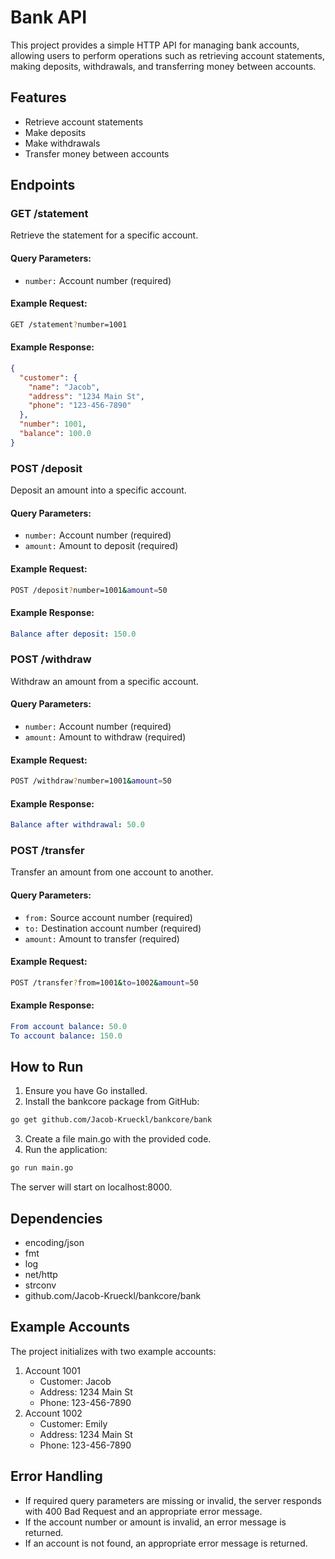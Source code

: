 # Bank API

This project provides a simple HTTP API for managing bank accounts, allowing users to perform operations such as retrieving account statements, making deposits, withdrawals, and transferring money between accounts.

## Features

- Retrieve account statements
- Make deposits
- Make withdrawals
- Transfer money between accounts

## Endpoints

### GET /statement

Retrieve the statement for a specific account.

#### Query Parameters:

- `number:` Account number (required)

#### Example Request:

``` bash
GET /statement?number=1001
```

#### Example Response:

```json
{
  "customer": {
    "name": "Jacob",
    "address": "1234 Main St",
    "phone": "123-456-7890"
  },
  "number": 1001,
  "balance": 100.0
}
```

### POST /deposit

Deposit an amount into a specific account.

#### Query Parameters:

- `number:` Account number (required)
- `amount:` Amount to deposit (required)

#### Example Request:

```bash
POST /deposit?number=1001&amount=50
```

#### Example Response:

``` yaml
Balance after deposit: 150.0
```

### POST /withdraw

Withdraw an amount from a specific account.

#### Query Parameters:

- `number:` Account number (required)
- `amount:` Amount to withdraw (required)

#### Example Request:

```bash
POST /withdraw?number=1001&amount=50
```

#### Example Response:

```yaml
Balance after withdrawal: 50.0
```

### POST /transfer

Transfer an amount from one account to another.

#### Query Parameters:

- `from:` Source account number (required)
- `to:` Destination account number (required)
- `amount:` Amount to transfer (required)

#### Example Request:

```bash
POST /transfer?from=1001&to=1002&amount=50
```

#### Example Response:

```yaml
From account balance: 50.0
To account balance: 150.0
```

## How to Run

1. Ensure you have Go installed.
2. Install the bankcore package from GitHub:

```sh
go get github.com/Jacob-Krueckl/bankcore/bank
```

3. Create a file main.go with the provided code.
4. Run the application:

```sh
go run main.go
```

The server will start on localhost:8000.

## Dependencies

- encoding/json
- fmt
- log
- net/http
- strconv
- github.com/Jacob-Krueckl/bankcore/bank

## Example Accounts

The project initializes with two example accounts:

1. Account 1001
    - Customer: Jacob
    - Address: 1234 Main St
    - Phone: 123-456-7890
2. Account 1002
    - Customer: Emily
    - Address: 1234 Main St
    - Phone: 123-456-7890

## Error Handling

- If required query parameters are missing or invalid, the server responds with 400 Bad Request and an appropriate error message.
- If the account number or amount is invalid, an error message is returned.
- If an account is not found, an appropriate error message is returned.
